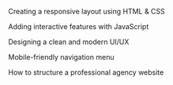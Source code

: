 Creating a responsive layout using HTML & CSS

Adding interactive features with JavaScript

Designing a clean and modern UI/UX

Mobile-friendly navigation menu

How to structure a professional agency website
